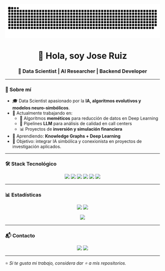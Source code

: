 <!-- Banner -->
<p align="center">
  <img src="https://github.com/Platane/snk/raw/output/github-contribution-grid-snake.svg" alt="snake animation" />
</p>

<h1 align="center">👋 Hola, soy Jose Ruiz</h1>
<h3 align="center">🚀 Data Scientist | AI Researcher | Backend Developer</h3>

---

### 🌟 Sobre mí
- 🎓 Data Scientist apasionado por la **IA, algoritmos evolutivos y modelos neuro-simbólicos**.  
- 🔭 Actualmente trabajando en:  
  - 🧠 Algoritmos **meméticos** para reducción de datos en Deep Learning  
  - 🤖 Pipelines **LLM** para análisis de calidad en call centers  
  - 📊 Proyectos de **inversión y simulación financiera**  
- 🌱 Aprendiendo: **Knowledge Graphs + Deep Learning**  
- 🎯 Objetivo: integrar IA simbólica y conexionista en proyectos de investigación aplicados.  

---

### 🛠️ Stack Tecnológico
<p align="center">
  <img src="https://img.shields.io/badge/Python-3776AB?logo=python&logoColor=white&style=for-the-badge" />
  <img src="https://img.shields.io/badge/Django-092E20?logo=django&logoColor=white&style=for-the-badge" />
  <img src="https://img.shields.io/badge/PyTorch-EE4C2C?logo=pytorch&logoColor=white&style=for-the-badge" />
  <img src="https://img.shields.io/badge/scikit--learn-F7931E?logo=scikit-learn&logoColor=white&style=for-the-badge" />
  <img src="https://img.shields.io/badge/PostgreSQL-316192?logo=postgresql&logoColor=white&style=for-the-badge" />
  <img src="https://img.shields.io/badge/Docker-2496ED?logo=docker&logoColor=white&style=for-the-badge" />
</p>

---

### 📊 Estadísticas
<p align="center">
  <img src="https://github-readme-stats.vercel.app/api?username=TU_USUARIO&show_icons=true&theme=radical&hide_border=true" height="180" />
  <img src="https://github-readme-stats.vercel.app/api/top-langs/?username=TU_USUARIO&layout=compact&theme=radical&hide_border=true" height="180" />
</p>

<p align="center">
  <img src="https://github-profile-trophy.vercel.app/?username=TU_USUARIO&theme=onedark&row=1&column=6&no-frame=true" />
</p>

---

### 📬 Contacto
<p align="center">
  <a href="https://www.linkedin.com/in/TU_PERFIL/"><img src="https://img.shields.io/badge/LinkedIn-0A66C2?logo=linkedin&logoColor=white&style=for-the-badge" /></a>
  <a href="mailto:tuemail@example.com"><img src="https://img.shields.io/badge/Email-D14836?logo=gmail&logoColor=white&style=for-the-badge" /></a>
</p>

---
⭐️ *Si te gusta mi trabajo, considera dar ⭐ a mis repositorios.*
